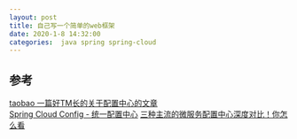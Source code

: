 ```yaml
---
layout: post
title: 自己写一个简单的web框架
date: 2020-1-8 14:32:00
categories:  java spring spring-cloud
---
```


## 参考
[taobao 一篇好TM长的关于配置中心的文章](http://jm.taobao.org/2016/09/28/an-article-about-config-center/)   
[Spring Cloud Config - 统一配置中心](https://blog.51cto.com/zero01/2171735)
[三种主流的微服务配置中心深度对比！你怎么看](https://mp.weixin.qq.com/s/3JIzG7HhIgL1dGzYMS37pw)



